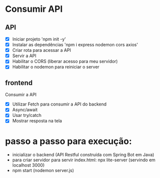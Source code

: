 # Consumir API

## API
- [x] Iniciar projeto 'npm init -y'
- [x] Instalar as dependências 'npm i express nodemon cors axios'
- [x] Criar rota para acessar a API
- [x] Servir a API
- [x] Habilitar o CORS (liberar acesso para meu servidor)
- [x] Habilitar o nodemon para reiniciar o server

## frontend
Consumir a API

- [x] Utilizar Fetch para consumir a API do backend
- [x] Async/await
- [x] Usar try/catch
- [x] Mostrar resposta na tela

# passo a passo para execução:
- inicializar o backend (API Restful construída com Spring Bot em Java)
- para criar servidor para servir index.html: npx lite-server (servindo em localhost 3000)
- npm start (nodemon server.js)